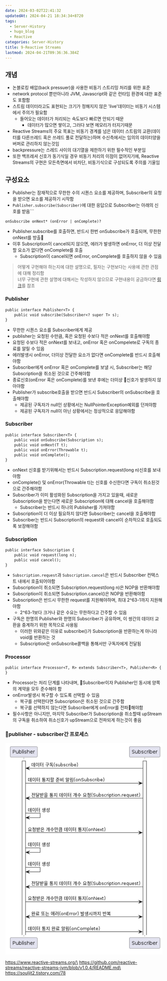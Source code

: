 ```yaml
---
date: 2024-03-02T22:41:32
updatedAt: 2024-04-21 18:34:34+8720
tags:
  - Server-History
  - hugo_blog
  - Reactive
categories: Server-History
title: 9-Reactive Streams
lastmod: 2024-04-21T09:36:36.384Z
---
```

## 개념

* 논블로킹 배압(back pressuer)을 사용한 비동기 스트리밍 처리를 위한 표준
* network protocol 뿐만아니라 JVM, Javascript와 같은 런타임 환경에 대한 표준도 포함함
* 스트림 데이터라고도 표현되는 크기가 정해지지 않은 'live'데이터는 비동기 시스템에서 주의가 필요함
  * 들어오는 데이터가 처리되는 속도보다 빠르면 안되기 때문
    * 데이터가 많으면 쌓이고, 그러다 보면 메모리가 터지기때문
* Reactive Streams의 주요 목표는 비동기 경계를 넘은 데이터 스트림의 교환(데이터를 다른쓰레드 혹은 쓰레드 풀로 전달하는)하며 수신측에서는 임의의 데이터양을 버퍼로 관리하지 않는것임
* backpressure는 스레드 사이의 대기열을 제한하기 위한 필수적인 부분임
* 또한 백프레셔 신호가 동기식일 경우 비동기 처리의 이점이 없어지기에, Reactive Streams의 구현은 모든측면에서 비차단, 비동기식으로 구성되도록 주의를 기울임

## 구성요소

* Publisher는 잠재적으로 무한한 수의 시퀀스 요소를 제공하며, Subscriber의 요청을 받으면 요소를 제공하기 시작함
* `Publisher.subscribe(Subscriber)`에 대한 응답으로 Subscriber는 아래의 신호를 받음\`\`\`

```
onSubscribe onNext* (onError | onComplete)?
```

* Publisher.subscribe를 호출하면, 반드시 한번 onSubscribe가 호출되며, 무한한 onNext를 방출
* 이후 Subscription이 cancel되지 않으면, 에러가 발생하면 onError, 더 이상 전달할 요소가 없다면 onComplete를 호출
  * Subscription이 cancel되면 onError, onComplete를 호출하지 않을 수 있음

> 어떻게 구현해야 하는지에 대한 설명으로, 필자는 구현보다는 사용에 관한 관점에 대해 정리함\
> 너무 구현에 관한 설명에 대해서는 작성하지 않으므로 구현내용이 궁금하다면 [링크](https://github.com/reactive-streams/reactive-streams-jvm/blob/v1.0.4/README.md)를 참조

### Publisher

```
public interface Publisher<T> {
    public void subscribe(Subscriber<? super T> s);
}
```

* 무한한 시퀀스 요소를 Subscriber에게 제공
* publisher는 요청된 수만큼, 혹은 요청된 수보다 적은 onNext를 호출해야함
* 요청된 수보다 적은 onNext를 보내고, onError 혹은 onCompelete로 구독의 종료를 알릴 수 있음
* 에러발생시 onError, 더이상 전달한 요소가 없다면 onComplete를 반드시 호출해야함
* Subscriber에게 onError 혹은 onComplete를 보낼 시, Subscriber는 해당 Subscription을 취소된 것으로 간주해야함
* 종료신호(onError 혹은 onComplete)를 보낸 후에는 더이상 신호가 발생하지 않아야함
* Publisher가 subscribe호출을 받으면 반드시 Subscriber의 onSubscribe을 호출해야함
  * 제공된 구독자가 null인 상황에서는 NullPointerException예외를 던져야함
  * 제공된 구독자가 null이 아닌 상황에서는 정상적으로 응답해야함

### Subscriber

```
public interface Subscriber<T> {
    public void onSubscribe(Subscription s);
    public void onNext(T t);
    public void onError(Throwable t);
    public void onComplete();
}
```

* onNext 신호를 받기위해서는 반드시 Subscription.request(long n)신호를 보내야함
* onComplete() 및 onError(Throwable t)는 신호를 수신한다면 구독이 취소된것으로 간주해야함
* Subscriber가 이미 활성화된 Subscription을 가지고 있을때, 새로운 Subscription을 받는다면 새로운 Subscription에 대해 cancel을 호출해야함
  * Subscriber는 반드시 하나의 Publisher를 가져야함
* Subscription이 더 이상 필요하지 않다면 Subscriber는 cancel을 호출해야함
* Subscriber는 반드시 Subscription의 request와 cancel이 순차적으로 호출되도록 보장해야함

### Subscription

```
public interface Subscription {
    public void request(long n);
    public void cancel();
}
```

* `Subscription.request`과 `Subscription.cancel`은 반드시 Subscriber 컨택스트 내에서 호출되어야함
* Subscription이 취소되면 Subscription.request(long n)은 NOP을 반환해야함
* Subscription이 취소되면 Subscription.cancel()은 NOP을 반환해야함
* Subscription은 반드시 무한한 request를 지원해야하며, 최대 2^63-1까지 지원해야함
  * 2^63-1보다 크거나 같은 수요는 무한하다고 간주할 수 있음
* 구독은 한명의 Publisher와 한명의 Subscriber가 공유하며, 이 쌍간의 데이터 교환을 중계하기 위한 목적으로 사용됨
  * 이러한 위와같은 이유로 subscribe()가 Subscription을 반환하는게 아니라 void를 반환하는 것
  * Subscription은 onSubscribe콜백을 통해서만 구독자에게 전달됨

### Processor

```
public interface Processor<T, R> extends Subscriber<T>, Publisher<R> {
}
```

* Processor는 처리 단계를 나타내며, Subscriber이자 Publisher인 동시에 양쪽의 계약을 모두 준수해야 함
* onError발생시 복구할 수 있도록 선택할 수 있음
  * 복구를 선택한다면 Subscription은 취소된 것으로 간주함
  * 복구를 선택하지 않는다면 Subscriber에게 onError를 전파해야함
* 필수사항은 아니지만, 마지막 Subscriber가 Subscription을 취소할때 upStream의 구독을 취소하여 취소신호가 upStream으로 전파되게 하는것이 좋음

### publisher - subscriber간 프로세스

![center|400](/image/real-resource-image/Pasted%20image%2020231218205808.png)

https://www.reactive-streams.org/\
https://github.com/reactive-streams/reactive-streams-jvm/blob/v1.0.4/README.md\
https://souljit2.tistory.com/78
